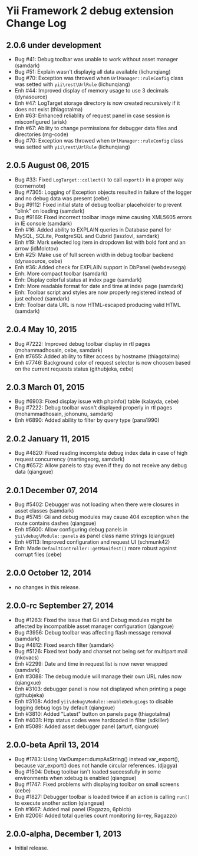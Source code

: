 Yii Framework 2 debug extension Change Log
==========================================

2.0.6 under development
-----------------------

- Bug #41: Debug toolbar was unable to work without asset manager (samdark)
- Bug #51: Explain wasn't displayig all data available (lichunqiang)
- Bug #70: Exception was throwed when `UrlManager::ruleConfig` class was setted with `yii\rest\UrlRule` (lichunqiang)
- Enh #44: Improved display of memory usage to use 3 decimals (dynasource)
- Enh #47: LogTarget storage directory is now created recursively if it does not exist (thiagotalma)
- Enh #63: Enhanced reliablity of request panel in case session is misconfigured (arisk)
- Enh #67: Ability to change permissions for debugger data files and directories (mg-code)
- Bug #70: Exception was throwed when `UrlManager::ruleConfig` class was setted with `yii\rest\UrlRule` (lichunqiang)

2.0.5 August 06, 2015
---------------------

- Bug #33: Fixed `LogTarget::collect()` to call `export()` in a proper way (cornernote)
- Bug #7305: Logging of Exception objects resulted in failure of the logger and no debug data was present (cebe)
- Bug #9112: Fixed initial state of debug toolbar placeholder to prevent "blink" on loading (samdark)
- Bug #9169: Fixed incorrect toolbar image mime causing XML5605 errors in IE console (samdark)
- Enh #16: Added ability to EXPLAIN queries in Database panel for MySQL, SQLite, PostgreSQL and Cubrid (laszlovl, samdark)
- Enh #19: Mark selected log item in dropdown list with bold font and an arrow (idMolotov)
- Enh #25: Make use of full screen width in debug toolbar backend (dynasource, cebe)
- Enh #36: Added check for EXPLAIN support in DbPanel (webdevsega)
- Enh: More compact toolbar (samdark)
- Enh: Display colorful status at index page (samdark)
- Enh: More readable format for date and time at index page (samdark)
- Enh: Toolbar script and styles are now properly registered instead of just echoed (samdark)
- Enh: Toolbar data URL is now HTML-escaped producing valid HTML (samdark)


2.0.4 May 10, 2015
------------------

- Bug #7222: Improved debug toolbar display in rtl pages (mohammadhosain, cebe, samdark)
- Enh #7655: Added ability to filter access by hostname (thiagotalma)
- Enh #7746: Background color of request selector is now choosen based on the current requests status (githubjeka, cebe)


2.0.3 March 01, 2015
--------------------

- Bug #6903: Fixed display issue with phpinfo() table (kalayda, cebe)
- Bug #7222: Debug toolbar wasn't displayed properly in rtl pages (mohammadhosain, johonunu, samdark)
- Enh #6890: Added ability to filter by query type (pana1990)


2.0.2 January 11, 2015
----------------------

- Bug #4820: Fixed reading incomplete debug index data in case of high request concurrency (martingeorg, samdark)
- Chg #6572: Allow panels to stay even if they do not receive any debug data (qiangxue)


2.0.1 December 07, 2014
-----------------------

- Bug #5402: Debugger was not loading when there were closures in asset classes (samdark)
- Bug #5745: Gii and debug modules may cause 404 exception when the route contains dashes (qiangxue)
- Enh #5600: Allow configuring debug panels in `yii\debug\Module::panels` as panel class name strings (qiangxue)
- Enh #6113: Improved configuration and request UI (schmunk42)
- Enh: Made `DefaultController::getManifest()` more robust against corrupt files (cebe)


2.0.0 October 12, 2014
----------------------

- no changes in this release.


2.0.0-rc September 27, 2014
---------------------------

- Bug #1263: Fixed the issue that Gii and Debug modules might be affected by incompatible asset manager configuration (qiangxue)
- Bug #3956: Debug toolbar was affecting flash message removal (samdark)
- Bug #4812: Fixed search filter (samdark)
- Bug #5126: Fixed text body and charset not being set for multipart mail (nkovacs)
- Enh #2299: Date and time in request list is now never wrapped (samdark)
- Enh #3088: The debug module will manage their own URL rules now (qiangxue)
- Enh #3103: debugger panel is now not displayed when printing a page (githubjeka)
- Enh #3108: Added `yii\debug\Module::enableDebugLogs` to disable logging debug logs by default (qiangxue)
- Enh #3810: Added "Latest" button on panels page (thiagotalma)
- Enh #4031: Http status codes were hardcoded in filter (sdkiller)
- Enh #5089: Added asset debugger panel (arturf, qiangxue)

2.0.0-beta April 13, 2014
-------------------------

- Bug #1783: Using VarDumper::dumpAsString() instead var_export(), because var_export() does not handle circular references. (djagya)
- Bug #1504: Debug toolbar isn't loaded successfully in some environments when xdebug is enabled (qiangxue)
- Bug #1747: Fixed problems with displaying toolbar on small screens (cebe)
- Bug #1827: Debugger toolbar is loaded twice if an action is calling `run()` to execute another action (qiangxue)
- Enh #1667: Added mail panel (Ragazzo, 6pblcb)
- Enh #2006: Added total queries count monitoring (o-rey, Ragazzo)

2.0.0-alpha, December 1, 2013
-----------------------------

- Initial release.

